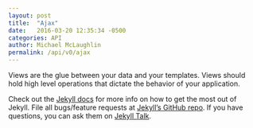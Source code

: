 ```yaml
---
layout: post
title:  "Ajax"
date:   2016-03-20 12:35:34 -0500
categories: API
author: Michael McLaughlin
permalink: /api/v0/ajax
---
```




Views are the glue between your data and your templates. Views should hold high level operations that dictate the behavior of your application.



Check out the [Jekyll docs][jekyll-docs] for more info on how to get the most out of Jekyll. File all bugs/feature requests at [Jekyll’s GitHub repo][jekyll-gh]. If you have questions, you can ask them on [Jekyll Talk][jekyll-talk].

[jekyll-docs]: http://jekyllrb.com/docs/home
[jekyll-gh]:   https://github.com/jekyll/jekyll
[jekyll-talk]: https://talk.jekyllrb.com/
